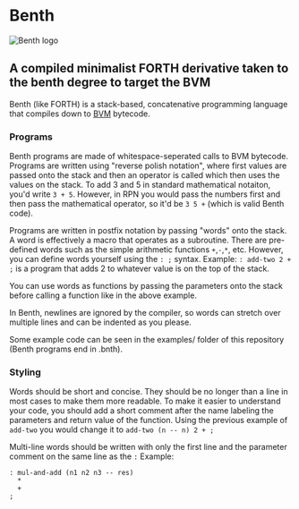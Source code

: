 # Benth

![Benth logo](https://i.imgur.com/6dPBL2p.png)

## A compiled minimalist FORTH derivative taken to the benth degree to target the BVM

Benth (like FORTH) is a stack-based, concatenative programming language that compiles down to [BVM](https://github.com/avuxo/bvm) bytecode.

### Programs

Benth programs are made of whitespace-seperated calls to BVM bytecode. Programs are written using "reverse polish notation", where first values are passed onto the stack and then an operator is called which then uses the values on the stack. To add 3 and 5 in standard mathematical notaiton, you'd write `3 + 5`. However, in RPN you would pass the numbers first and then pass the mathematical operator, so it'd be `3 5 +` (which is valid Benth code).

Programs are written in postfix notation by passing "words" onto the stack. A word is effectively a macro that operates as a subroutine. There are pre-defined words such as the simple arithmetic functions `+`,`-`,`*`, etc. However, you can define words yourself using the `: ;` syntax. Example: `: add-two 2 + ;` is a program that adds 2 to whatever value is on the top of the stack.

You can use words as functions by passing the parameters onto the stack before calling a function like in the above example.

In Benth, newlines are ignored by the compiler, so words can stretch over multiple lines and can be indented as you please.

Some example code can be seen in the examples/ folder of this repository (Benth programs end in .bnth).



### Styling

Words should be short and concise. They should be no longer than a line in most cases to make them more readable. To make it easier to understand your code, you should add a short comment after the name labeling the parameters and return value of the function. Using the previous example of `add-two` you would change it to `add-two (n -- n) 2 + ;`

Multi-line words should be written with only the first line and the parameter comment on the same line as the `:` Example:
```
: mul-and-add (n1 n2 n3 -- res)
  *
  +
;
```
  